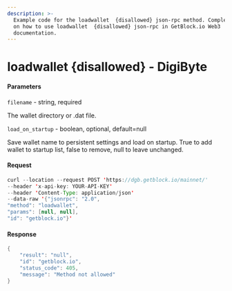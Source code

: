 ```yaml
---
description: >-
  Example code for the loadwallet  {disallowed} json-rpc method. Сomplete guide
  on how to use loadwallet  {disallowed} json-rpc in GetBlock.io Web3
  documentation.
---
```


# loadwallet {disallowed} - DigiByte

#### Parameters

`filename` - string, required

The wallet directory or .dat file.

`load_on_startup` - boolean, optional, default=null

Save wallet name to persistent settings and load on startup. True to add wallet to startup list, false to remove, null to leave unchanged.

#### Request

```java
curl --location --request POST 'https://dgb.getblock.io/mainnet/' 
--header 'x-api-key: YOUR-API-KEY' 
--header 'Content-Type: application/json' 
--data-raw '{"jsonrpc": "2.0",
"method": "loadwallet",
"params": [null, null],
"id": "getblock.io"}'
```

#### Response

```java
{
    "result": "null",
    "id": "getblock.io",
    "status_code": 405,
    "message": "Method not allowed"
}
```
